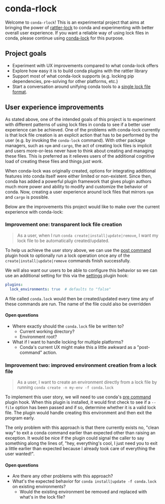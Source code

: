 # conda-rlock

Welcome to `conda-rlock`! This is an experimental project that aims at bringing
the power of [rattler-lock](https://github.com/conda/rattler) to conda and experimenting
with better overall user experience. If you want a reliable way of using lock files in
conda, please continue using [conda-lock][conda-lock] for this purpose.

## Project goals

- Experiment with UX improvements compared to what conda-lock offers
- Explore how easy it is to build conda plugins with the rattler library
- Support most of what conda-lock supports (e.g. locking pip dependencies,
  pre-solving for other platforms, etc.)
- Start a conversation around unifying conda tools to a [single lock file format][cep-issue-107].

## User experience improvements

As stated above, one of the intended goals of this project is to experiment with different
patterns of using lock files in conda to see if a better user experience can be achieved.
One of the problems with conda-lock currently is that lock file creation is an explicit
action that has to be performed by the user (e.g. by invoking the `conda-lock` command).
With other package managers, such as `npm` and `cargo`, the act of creating lock files
is implicit and users more-or-less never have to think about creating and managing these
files. This is preferred as it relieves users of the additional cognitive load of creating
these files and things _just work_.

When conda-lock was originally created, options for integrating additional features into
conda itself were either limited or non-existent. Since then, conda has added a powerful
plugin framework that gives plugin authors much more power and ability to modify and customize
the behavior of conda. Now, creating a user experience around lock files that mirrors `npm`
and `cargo` is possible.

Below are the improvements this project would like to make over the current experience with
conda-lock:

### Improvement one: transparent lock file creation

> As a user, when I run `conda create|install|update|remove`, I want my lock file to be automatically
> created/updated.

To help us achieve the user story above, we can use the [post command][post-command] plugin hook to
optionally run a lock operation once any of the `create|install|update|remove` commands finish successfully.

We will also want our users to be able to configure this behavior so we can use an additional setting
for this via the [settings][settings] plugin hook:

```yaml
plugins:
  lock_environments: true  # defaults to "false"
```

A file called `conda.lock` would then be created/updated every time any of these commands are run. The
name of the file could also be overridden

#### Open questions

- Where exactly should the `conda.lock` file be written to?
  - Current working directory?
  - Environment root?
- What if I want to handle locking for multiple platforms?
  - Conda's current UX might make this a little awkward as a "post-command" action.

### Improvement two: improved environment creation from a lock file

> As a user, I want to create an environment directly from a lock file by running
> `conda create -n my-env -f conda.lock`

To implement this user story, we will need to use conda's [pre command][pre-command] plugin hook. When this
plugin is installed, it would first check to see if a `--file` option has been passed and if so, determine
whether it is a valid lock file. The plugin would handle creating this environment and then exit the program
early.

The only problem with this approach is that there currently exists no, "clean way" to exit a conda command
earlier than expected other than raising an exception. It would be nice if the plugin could signal the caller
to say something along the lines of, "hey, everything's cool, I just need you to exit a little earlier than
expected because I already took care of everything the user wanted!".

#### Open questions

- Are there any other problems with this approach?
- What's the expected behavior for `conda install|update -f conda.lock` on existing environments?
  - Would the existing environment be removed and replaced with what's in the lock file?

[conda-lock]: https://github.com/conda/conda-lock
[cep-issue-107]: https://github.com/conda/ceps/issues/107
[post-command]: https://docs.conda.io/projects/conda/en/stable/dev-guide/plugins/post_commands.html
[pre-command]: https://docs.conda.io/projects/conda/en/stable/dev-guide/plugins/pre_commands.html
[settings]: https://docs.conda.io/projects/conda/en/stable/dev-guide/plugins/settings.html

